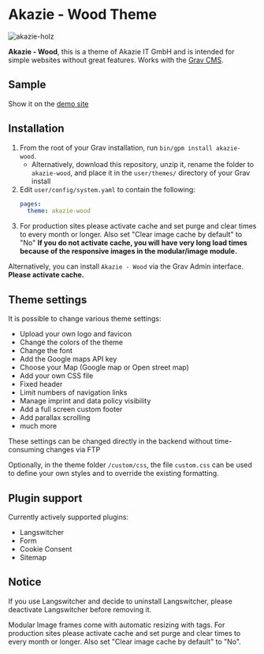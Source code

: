 # Akazie - Wood Theme

![akazie-holz](https://user-images.githubusercontent.com/15847494/69813757-22fdb980-11f3-11ea-9bdd-0cd9e7f3a696.png)


**Akazie - Wood**, this is a theme of Akazie IT GmbH and is intended for simple websites without great features. Works with the [Grav CMS](http://github.com/getgrav/grav).

## Sample

Show it on the [demo site](https://demo.akazie.com/akazie-wood)

## Installation

1. From the root of your Grav installation, run `bin/gpm install akazie-wood`.
   - Alternatively, download this repository, unzip it, rename the folder to `akazie-wood`, and place it in the `user/themes/` directory of your Grav install
2. Edit `user/config/system.yaml` to contain the following:
	```yaml
    pages:
      theme: akazie-wood
	```
3. For production sites please activate cache and set purge and clear times to every month or longer. Also set "Clear image cache by default" to "No" **If you do not activate cache, you will have very long load times because of the responsive images in the modular/image module.**

Alternatively, you can install `Akazie - Wood` via the Grav Admin interface. **Please activate cache.**

## Theme settings

It is possible to change various theme settings:

* Upload your own logo and favicon
* Change the colors of the theme
* Change the font
* Add the Google maps API key
* Choose your Map (Google map or Open street map)
* Add your own CSS file
* Fixed header
* Limit numbers of navigation links
* Manage imprint and data policy visibility
* Add a full screen custom footer
* Add parallax scrolling
* much more

These settings can be changed directly in the backend without time-consuming changes via FTP

Optionally, in the theme folder `/custom/css`,
the file `custom.css` can be used to define your own styles and to override the existing formatting.



## Plugin support

Currently actively supported plugins:
- Langswitcher
- Form
- Cookie Consent
- Sitemap


## Notice

If you use Langswitcher and decide to uninstall Langswitcher, please deactivate Langswitcher before removing it.

Modular Image frames come with automatic resizing with <picture> tags. For production sites please activate cache and set purge and clear times to every month or longer. Also set "Clear image cache by default" to "No".

